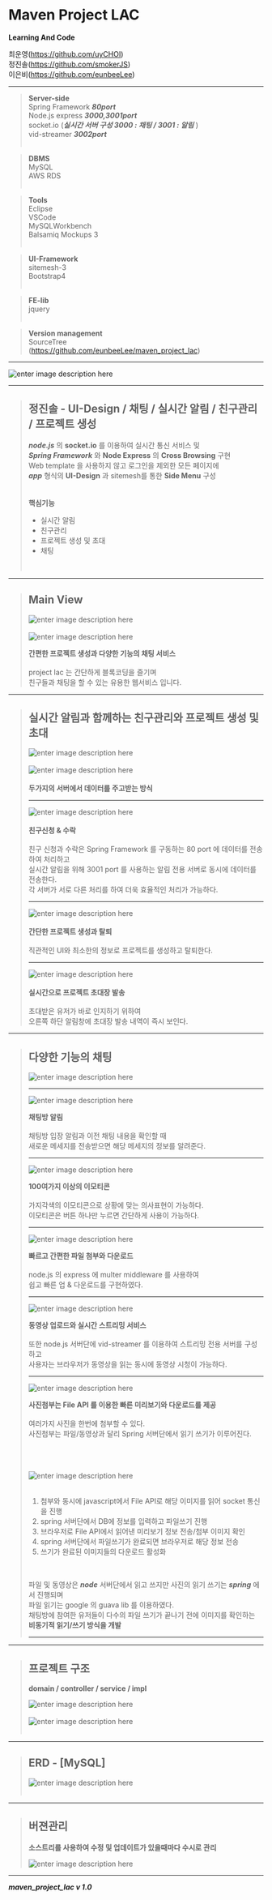 

**Maven Project LAC**
===============
**Learning And Code**



최운영(https://github.com/uyCHOI)<br>
정진솔(https://github.com/smokerJS)<br>
이은비(https://github.com/eunbeeLee)<br>


---------------------------------------


>**Server-side**<br>
>Spring Framework ***80port***<br>
>Node.js express ***3000,3001port***<br>
>socket.io (***실시간 서버 구성 3000 : 채팅 / 3001 :  알림*** )<br>
>vid-streamer ***3002port***<br>
><br>

>**DBMS**<br>
MySQL<br>
AWS RDS <br><br>

>**Tools**<br>
Eclipse<br>
VSCode<br>
MySQLWorkbench <br>
Balsamiq Mockups 3<br><br>

>**UI-Framework**<br>
sitemesh-3<br>
Bootstrap4<br><br>

>**FE-lib**<br>
jquery<br><br>

>**Version management**<br>
SourceTree<br>
(https://github.com/eunbeeLee/maven_project_lac)<br>

---------------------------------------
![enter image description here](https://s3-eu-west-1.amazonaws.com/froala-eu/temp_files%2F1529629772134-test.png)

---------------------------------------

>**정진솔 - UI-Design / 채팅 / 실시간 알림 /  친구관리 / 프로젝트 생성**
>---------
>
>***node.js*** 의 **socket.io** 를 이용하여 실시간 통신 서비스 및<br>
>***Spring Framework*** 와 **Node Express** 의 **Cross Browsing** 구현<br>
>Web template 을 사용하지 않고 로그인을 제외한 모든 페이지에<br>
>***app*** 형식의 **UI-Design** 과 sitemesh를 통한 **Side Menu** 구성<br>
><br><br>
> **핵심기능**<br>
>    - 실시간 알림<br>
>    - 친구관리<br>
>    - 프로젝트 생성 및 초대<br>
>    - 채팅<br>
>    <br>
   
---------------------------------------

>Main View
>---------
>![enter image description here](https://s3-eu-west-1.amazonaws.com/froala-eu/temp_files%2F1529581364364-%EB%A9%94%EC%9D%B81.png)
><br><br>
>![enter image description here](https://s3-eu-west-1.amazonaws.com/froala-eu/temp_files%2F1529581415732-%EB%A9%94%EC%9D%B8.gif)<br>
>
>**간편한 프로젝트 생성과 다양한 기능의 채팅 서비스**<br><br>
>project lac 는 간단하게 블록코딩을 즐기며<br>
>친구들과 채팅을 할 수 있는 유용한 웹서비스 입니다.<br>

---------------------------------------

>실시간 알림과 함께하는 친구관리와 프로젝트 생성 및 초대
>---------
>![enter image description here](https://s3-eu-west-1.amazonaws.com/froala-eu/temp_files%2F1529629744549-server.png)<br><br>
>![enter image description here](https://s3-eu-west-1.amazonaws.com/froala-eu/temp_files%2F1529582178327-%EC%A0%9C%EB%AA%A9+%EC%97%86%EC%9D%8C.png)<br><br>
**두가지의 서버에서 데이터를 주고받는 방식**
>
>---------
>![enter image description here](https://s3-eu-west-1.amazonaws.com/froala-eu/temp_files%2F1529581692058-%EC%B9%9C%EA%B5%AC%EC%8B%A0%EC%B2%AD.gif)
><br><br>
>**친구신청 & 수락**<br><br>
>친구 신청과 수락은 Spring Framework 를 구동하는 80 port 에 데이터를 전송하여 처리하고<br>
>실시간 알림을 위해 3001 port 를 사용하는 알림 전용 서버로 동시에 데이터를 전송한다.<br>
>각 서버가 서로 다른 처리를 하여 더욱 효율적인 처리가 가능하다.<br>
>
>---------
>![enter image description here](https://s3-eu-west-1.amazonaws.com/froala-eu/temp_files%2F1529582571995-%ED%94%84%EB%A1%9C%EC%A0%9D%ED%8A%B8%EC%83%9D%EC%84%B1.gif)<br><br>
>**간단한 프로젝트 생성과 탈퇴**<br><br>
>직관적인 UI와 최소한의 정보로 프로젝트를 생성하고 탈퇴한다.<br>
>
>---------
>![enter image description here](https://s3-eu-west-1.amazonaws.com/froala-eu/temp_files%2F1529582618145-%ED%94%84%EB%A1%9C%EC%A0%9D%ED%8A%B8%EC%B4%88%EB%8C%80.gif)<br><br>
>**실시간으로 프로젝트 초대장 발송**<br><br>
>초대받은 유저가 바로 인지하기 위하여<br>
>오른쪽 하단 알림창에 초대장 발송 내역이 즉시 보인다.<br>

---------------------------------------

>다양한 기능의 채팅
>---------
>![enter image description here](https://s3-eu-west-1.amazonaws.com/froala-eu/temp_files%2F1529583245042-%EC%B1%84%ED%8C%85%EA%B8%B0%EB%8A%A5.png)
>
>---------
>![enter image description here](https://s3-eu-west-1.amazonaws.com/froala-eu/temp_files%2F1529583753697-%EC%B1%84%ED%8C%85%EB%B0%A9%EC%95%8C%EB%A6%BC.gif)<br>
>
>**채팅방 알림**<br><br>
>채팅방 입장 알림과 이전 채팅 내용을 확인할 때<br>
>새로운 메세지를 전송받으면 해당 메세지의 정보를 알려준다.<br>
>
>---------
>![enter image description here](https://s3-eu-west-1.amazonaws.com/froala-eu/temp_files%2F1529584003560-%EC%9D%B4%EB%AA%A8%ED%8B%B0%EC%BD%98.gif)<br>
>
>**100여가지 이상의 이모티콘**<br><br>
>가지각색의 이모티콘으로 상황에 맞는 의사표현이 가능하다.<br>
>이모티콘은 버튼 하나만 누르면 간단하게 사용이 가능하다.<br>
>
>---------
>![enter image description here](https://s3-eu-west-1.amazonaws.com/froala-eu/temp_files%2F1529584082703-%ED%8C%8C%EC%9D%BC%EC%97%85%EB%A1%9C%EB%93%9C.gif)<br>
>
>**빠르고 간편한 파일 첨부와 다운로드**<br><br>
>node.js 의 express 에 multer middleware 를 사용하여<br>
>쉽고 빠른 업 & 다운로드를 구현하였다.<br>
>
>---------
>![enter image description here](https://s3-eu-west-1.amazonaws.com/froala-eu/temp_files%2F1529584484728-%EB%8F%99%EC%98%81%EC%83%81%EC%97%85%EB%A1%9C%EB%93%9C.gif)<br>
>
>**동영상 업로드와 실시간 스트리밍 서비스**<br><br>
>또한 node.js 서버단에 vid-streamer 를 이용하여 스트리밍 전용 서버를 구성하고<br>
>사용자는 브라우저가 동영상을 읽는 동시에 동영상 시청이 가능하다.<br>
>
>---------
>![enter image description here](https://s3-eu-west-1.amazonaws.com/froala-eu/temp_files%2F1529584744309-%EC%82%AC%EC%A7%84%EC%97%85%EB%A1%9C%EB%93%9C.gif)<br>
>
>**사진첨부는 File API 를 이용한 빠른 미리보기와 다운로드를 제공**<br><br>
>여러가지 사진을 한번에 첨부할 수 있다.<br>
>사진첨부는 파일/동영상과 달리 Spring 서버단에서 읽기 쓰기가 이루어진다.<br>
><br><br><br>
>
>![enter image description here](https://s3-eu-west-1.amazonaws.com/froala-eu/temp_files%2F1529585074524-%EC%A0%9C%EB%AA%A9+%EC%97%86%EC%9D%8C2.png)<br><br>
>1. 첨부와 동시에 javascript에서 File API로 해당 이미지를 읽어 socket 통신을 진행<br>
>2. spring 서버단에서 DB에 정보를 입력하고 파일쓰기 진행<br>
>3. 브라우저로 File API에서 읽어낸 미리보기 정보 전송/첨부 이미지 확인<br>
>4. spring 서버단에서 파일쓰기가 완료되면 브라우저로 해당 정보 전송<br>
>5. 쓰기가 완료된 이미지들의 다운로드 활성화<br>
><br>
>
> 파일 및 동영상은 ***node*** 서버단에서 읽고 쓰지만 사진의 읽기 쓰기는 ***spring*** 에서 진행되며<br>
> 파일 읽기는 google 의 guava lib 를 이용하였다.<br>
> 채팅방에 참여한 유저들이 다수의 파일 쓰기가 끝나기 전에  이미지를 확인하는<br>
> **비동기적 읽기/쓰기 방식을 개발** <br>
>
>---------

---------------------------------------



>프로젝트 구조
>---------
>**domain / controller / service / impl**<br>
>
>![enter image description here](https://s3-eu-west-1.amazonaws.com/froala-eu/temp_files%2F1529589193322-%EA%B5%AC%EC%A1%B0.png)<br><br>
>![enter image description here](https://s3-eu-west-1.amazonaws.com/froala-eu/temp_files%2F1529589301045-%EA%B5%AC%EC%A1%B0+2.png)<br><br>

---------------------------------------
>ERD - [MySQL]
>---------
>
>![enter image description here](https://s3-eu-west-1.amazonaws.com/froala-eu/temp_files%2F1529629763301-erd.png)<br><br>

---------------------------------------



>버젼관리
>---------
>**소스트리를 사용하여 수정 및 업데이트가 있을때마다 수시로 관리**<br>
>
>![enter image description here](https://s3-eu-west-1.amazonaws.com/froala-eu/temp_files%2F1529587132637-lac%EC%86%8C%EC%8A%A4%EA%B4%80%EB%A6%AC.gif)<br>

---------------------------------------

***maven_project_lac v 1.0***
